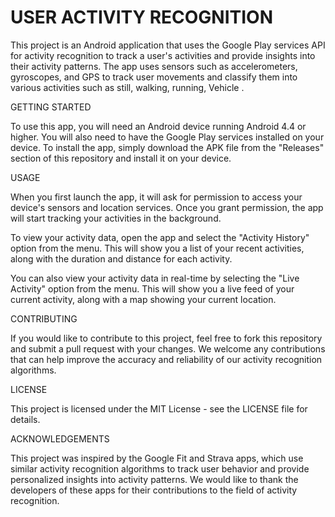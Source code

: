 
# USER ACTIVITY RECOGNITION

This project is an Android application that uses the Google Play services API for activity recognition to track a user's activities and provide insights into their activity patterns. The app uses sensors such as accelerometers, gyroscopes, and GPS to track user movements and classify them into various activities such as still, walking, running, Vehicle      .

GETTING STARTED

To use this app, you will need an Android device running Android 4.4 or higher. You will also need to have the Google Play services installed on your device.
To install the app, simply download the APK file from the "Releases" section of this repository and install it on your device.

USAGE

When you first launch the app, it will ask for permission to access your device's sensors and location services. Once you grant permission, the app will start tracking your activities in the background.

To view your activity data, open the app and select the "Activity History" option from the menu. This will show you a list of your recent activities, along with the duration and distance for each activity.

You can also view your activity data in real-time by selecting the "Live Activity" option from the menu. This will show you a live feed of your current activity, along with a map showing your current location.

CONTRIBUTING 

If you would like to contribute to this project, feel free to fork this repository and submit a pull request with your changes. We welcome any contributions that can help improve the accuracy and reliability of our activity recognition algorithms.

LICENSE

This project is licensed under the MIT License - see the LICENSE file for details.

ACKNOWLEDGEMENTS

This project was inspired by the Google Fit and Strava apps, which use similar activity recognition algorithms to track user behavior and provide personalized insights into activity patterns. We would like to thank the developers of these apps for their contributions to the field of activity recognition.
